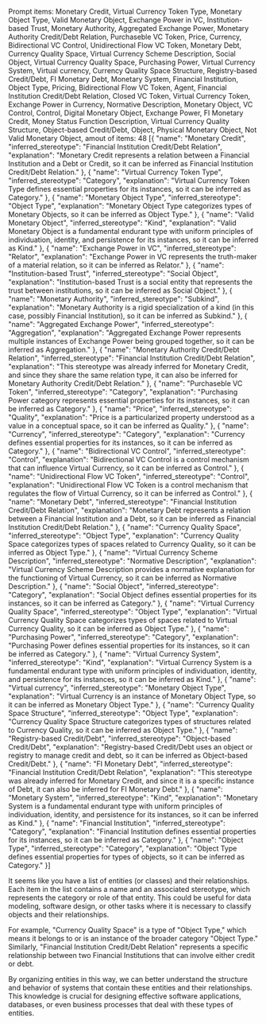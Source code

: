 Prompt items: 
Monetary Credit, Virtual Currency Token Type, Monetary Object Type, Valid Monetary Object, Exchange Power in VC, Institution-based Trust, Monetary Authority, Aggregated Exchange Power, Monetary Authority Credit/Debt Relation, Purchaseble VC Token, Price, Currency, Bidirectional VC Control, Unidirectional Flow VC Token, Monetary Debt, Currency Quality Space, Virtual Currency Scheme Description, Social Object, Virtual Currency Quality Space, Purchasing Power, Virtual Currency System, Virtual currency, Currency Quality Space Structure, Registry-based Credit/Debt, FI Monetary Debt, Monetary System, Financial Institution, Object Type, Pricing, Bidirectional Flow VC Token, Agent, Financial Institution Credit/Debt Relation, Closed VC Token, Virtual Currency Token, Exchange Power in Currency, Normative Description, Monetary Object, VC Control, Control, Digital Monetary Object, Exchange Power, FI Monetary Credit, Money Status Function Description, Virtual Currency Quality Structure, Object-based Credit/Debt, Object, Physical Monetary Object, Not Valid Monetary Object, 
amout of items: 48
 [{
    "name": "Monetary Credit",
    "inferred_stereotype": "Financial Institution Credit/Debt Relation",
    "explanation": "Monetary Credit represents a relation between a Financial Institution and a Debt or Credit, so it can be inferred as Financial Institution Credit/Debt Relation."
}, {
    "name": "Virtual Currency Token Type",
    "inferred_stereotype": "Category",
    "explanation": "Virtual Currency Token Type defines essential properties for its instances, so it can be inferred as Category."
}, {
    "name": "Monetary Object Type",
    "inferred_stereotype": "Object Type",
    "explanation": "Monetary Object Type categorizes types of Monetary Objects, so it can be inferred as Object Type."
}, {
    "name": "Valid Monetary Object",
    "inferred_stereotype": "Kind",
    "explanation": "Valid Monetary Object is a fundamental endurant type with uniform principles of individuation, identity, and persistence for its instances, so it can be inferred as Kind."
}, {
    "name": "Exchange Power in VC",
    "inferred_stereotype": "Relator",
    "explanation": "Exchange Power in VC represents the truth-maker of a material relation, so it can be inferred as Relator."
}, {
    "name": "Institution-based Trust",
    "inferred_stereotype": "Social Object",
    "explanation": "Institution-based Trust is a social entity that represents the trust between institutions, so it can be inferred as Social Object."
}, {
    "name": "Monetary Authority",
    "inferred_stereotype": "Subkind",
    "explanation": "Monetary Authority is a rigid specialization of a kind (in this case, possibly Financial Institution), so it can be inferred as Subkind."
}, {
    "name": "Aggregated Exchange Power",
    "inferred_stereotype": "Aggregation",
    "explanation": "Aggregated Exchange Power represents multiple instances of Exchange Power being grouped together, so it can be inferred as Aggregation."
}, {
    "name": "Monetary Authority Credit/Debt Relation",
    "inferred_stereotype": "Financial Institution Credit/Debt Relation",
    "explanation": "This stereotype was already inferred for Monetary Credit, and since they share the same relation type, it can also be inferred for Monetary Authority Credit/Debt Relation."
}, {
    "name": "Purchaseble VC Token",
    "inferred_stereotype": "Category",
    "explanation": "Purchasing Power category represents essential properties for its instances, so it can be inferred as Category."
}, {
    "name": "Price",
    "inferred_stereotype": "Quality",
    "explanation": "Price is a particularized property understood as a value in a conceptual space, so it can be inferred as Quality."
}, {
    "name": "Currency",
    "inferred_stereotype": "Category",
    "explanation": "Currency defines essential properties for its instances, so it can be inferred as Category."
}, {
    "name": "Bidirectional VC Control",
    "inferred_stereotype": "Control",
    "explanation": "Bidirectional VC Control is a control mechanism that can influence Virtual Currency, so it can be inferred as Control."
}, {
    "name": "Unidirectional Flow VC Token",
    "inferred_stereotype": "Control",
    "explanation": "Unidirectional Flow VC Token is a control mechanism that regulates the flow of Virtual Currency, so it can be inferred as Control."
}, {
    "name": "Monetary Debt",
    "inferred_stereotype": "Financial Institution Credit/Debt Relation",
    "explanation": "Monetary Debt represents a relation between a Financial Institution and a Debt, so it can be inferred as Financial Institution Credit/Debt Relation."
}, {
    "name": "Currency Quality Space",
    "inferred_stereotype": "Object Type",
    "explanation": "Currency Quality Space categorizes types of spaces related to Currency Quality, so it can be inferred as Object Type."
}, {
    "name": "Virtual Currency Scheme Description",
    "inferred_stereotype": "Normative Description",
    "explanation": "Virtual Currency Scheme Description provides a normative explanation for the functioning of Virtual Currency, so it can be inferred as Normative Description."
}, {
    "name": "Social Object",
    "inferred_stereotype": "Category",
    "explanation": "Social Object defines essential properties for its instances, so it can be inferred as Category."
}, {
    "name": "Virtual Currency Quality Space",
    "inferred_stereotype": "Object Type",
    "explanation": "Virtual Currency Quality Space categorizes types of spaces related to Virtual Currency Quality, so it can be inferred as Object Type."
}, {
    "name": "Purchasing Power",
    "inferred_stereotype": "Category",
    "explanation": "Purchasing Power defines essential properties for its instances, so it can be inferred as Category."
}, {
    "name": "Virtual Currency System",
    "inferred_stereotype": "Kind",
    "explanation": "Virtual Currency System is a fundamental endurant type with uniform principles of individuation, identity, and persistence for its instances, so it can be inferred as Kind."
}, {
    "name": "Virtual currency",
    "inferred_stereotype": "Monetary Object Type",
    "explanation": "Virtual Currency is an instance of Monetary Object Type, so it can be inferred as Monetary Object Type."
}, {
    "name": "Currency Quality Space Structure",
    "inferred_stereotype": "Object Type",
    "explanation": "Currency Quality Space Structure categorizes types of structures related to Currency Quality, so it can be inferred as Object Type."
}, {
    "name": "Registry-based Credit/Debt",
    "inferred_stereotype": "Object-based Credit/Debt",
    "explanation": "Registry-based Credit/Debt uses an object or registry to manage credit and debt, so it can be inferred as Object-based Credit/Debt."
}, {
    "name": "FI Monetary Debt",
    "inferred_stereotype": "Financial Institution Credit/Debt Relation",
    "explanation": "This stereotype was already inferred for Monetary Credit, and since it is a specific instance of Debt, it can also be inferred for FI Monetary Debt."
}, {
    "name": "Monetary System",
    "inferred_stereotype": "Kind",
    "explanation": "Monetary System is a fundamental endurant type with uniform principles of individuation, identity, and persistence for its instances, so it can be inferred as Kind."
}, {
    "name": "Financial Institution",
    "inferred_stereotype": "Category",
    "explanation": "Financial Institution defines essential properties for its instances, so it can be inferred as Category."
}, {
    "name": "Object Type",
    "inferred_stereotype": "Category",
    "explanation": "Object Type defines essential properties for types of objects, so it can be inferred as Category."
}]

It seems like you have a list of entities (or classes) and their relationships. Each item in the list contains a name and an associated stereotype, which represents the category or role of that entity. This could be useful for data modeling, software design, or other tasks where it is necessary to classify objects and their relationships.

For example, "Currency Quality Space" is a type of "Object Type," which means it belongs to or is an instance of the broader category "Object Type." Similarly, "Financial Institution Credit/Debt Relation" represents a specific relationship between two Financial Institutions that can involve either credit or debt.

By organizing entities in this way, we can better understand the structure and behavior of systems that contain these entities and their relationships. This knowledge is crucial for designing effective software applications, databases, or even business processes that deal with these types of entities.
